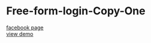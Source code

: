 # Free-form-login-Copy-One
<a href="https://www.facebook.com/Webi4u-670245179977567">facebook page</a><br/>
<a href="http://webi4u.com/web/article/Free-form-login-Copy-One/page/0">view demo</a>
